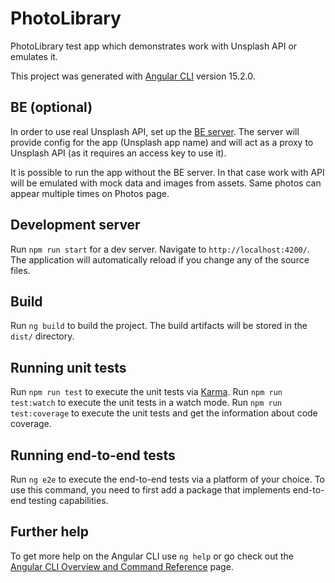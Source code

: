 # PhotoLibrary

PhotoLibrary test app which demonstrates work with Unsplash API or emulates it.

This project was generated with [Angular CLI](https://github.com/angular/angular-cli) version 15.2.0.

## BE (optional)

In order to use real Unsplash API, set up the [BE server](https://github.com/maria-ta/photo-library-be). The server will provide config for the app (Unsplash app name) and will act as a proxy to Unsplash API (as it requires an access key to use it).

It is possible to run the app without the BE server. In that case work with API will be emulated with mock data and images from assets. Same photos can appear multiple times on Photos page.

## Development server

Run `npm run start` for a dev server. Navigate to `http://localhost:4200/`. The application will automatically reload if you change any of the source files.

## Build

Run `ng build` to build the project. The build artifacts will be stored in the `dist/` directory.

## Running unit tests

Run `npm run test` to execute the unit tests via [Karma](https://karma-runner.github.io).
Run `npm run test:watch` to execute the unit tests in a watch mode.
Run `npm run test:coverage` to execute the unit tests and get the information about code coverage.

## Running end-to-end tests

Run `ng e2e` to execute the end-to-end tests via a platform of your choice. To use this command, you need to first add a package that implements end-to-end testing capabilities.

## Further help

To get more help on the Angular CLI use `ng help` or go check out the [Angular CLI Overview and Command Reference](https://angular.io/cli) page.
